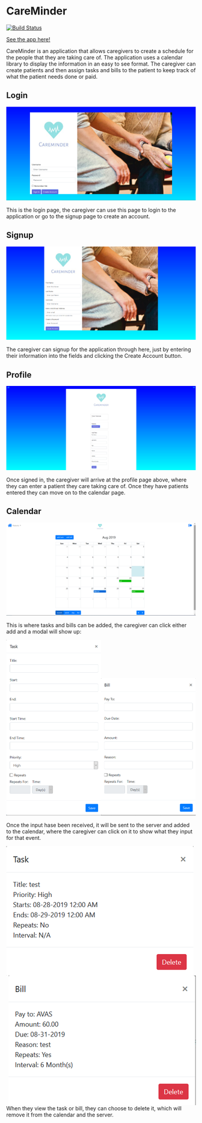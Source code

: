 # CareMinder

[![Build Status](https://travis-ci.com/CiSigep/CareMinder.svg?branch=master)](https://travis-ci.com/CiSigep/CareMinder)

[See the app here!](https://careminderbc.herokuapp.com)

CareMinder is an application that allows caregivers to create a schedule for the people that they are taking care of. The application uses a calendar library to display the information in an easy to see format. The caregiver can create patients and then assign tasks and bills to the patient to keep track of what the patient needs done or paid.

## Login

![login](IMG/login.png)

This is the login page, the caregiver can use this page to login to the application or go to the signup page to create an account.

## Signup

![signup](IMG/signup.png)

The caregiver can signup for the application through here, just by entering their information into the fields and clicking the Create Account button.

## Profile

![profile](IMG/profile.png)

Once signed in, the caregiver will arrive at the profile page above, where they can enter a patient they care taking care of. Once they have patients entered they can move on to the calendar page.

## Calendar

![calendar](IMG/calendar.png)

This is where tasks and bills can be added, the caregiver can click either add and a modal will show up:

<img src="IMG/taskInModal.png" width="50%" height="467px" alt="task input" ><img src="IMG/billInModal.png" width="50%" height="365" alt="bill input">

Once the input hase been received, it will be sent to the server and added to the calendar, where the caregiver can click on it to show what they input for that event.

<img align="left" src="IMG/taskOutModal.png" alt="task output">
<img align="right" alt="bill outnput" src="IMG/billOutModal.png">
When they view the task or bill, they can choose to delete it, which will remove it from the calendar and the server.

